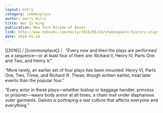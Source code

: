 ```yaml
---
layout: entry
category: commonplace
author: Garry Wills
title: War Is King
publication: New York Review of Books
link: http://www.nybooks.com/daily/2016/05/23/shakespeare-history-plays-chicago-war-is-king/
date: 2016-05-24
---
```


[[2016]] / [[commonplace]] / 
 
“Every now and then the plays are performed as a sequence—or at least four of them are: Richard II, Henry IV, Parts One and Two, and Henry V.”

“More rarely, an earlier set of four plays has been mounted: Henry VI, Parts One, Two, Three, and Richard III. These, though written earlier, treat later events than the popular four.”

“Every actor in these plays—whether bishop or baggage handler, princess or prisoner—wears body armor at all times, a chain mail under diaphanous outer garments. Gaines is portraying a war culture that affects everyone and everything.”
